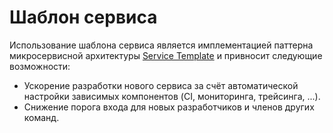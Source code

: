 # Шаблон сервиса

Использование шаблона сервиса является имплементацией паттерна микросервисной
архитектуры [Service Template](https://microservices.io/patterns/service-template.html)
и привносит следующие возможности:

* Ускорение разработки нового сервиса за счёт автоматической настройки зависимых
  компонентов (CI, мониторинга, трейсинга, ...).
* Снижение порога входа для новых разработчиков и членов других команд.
